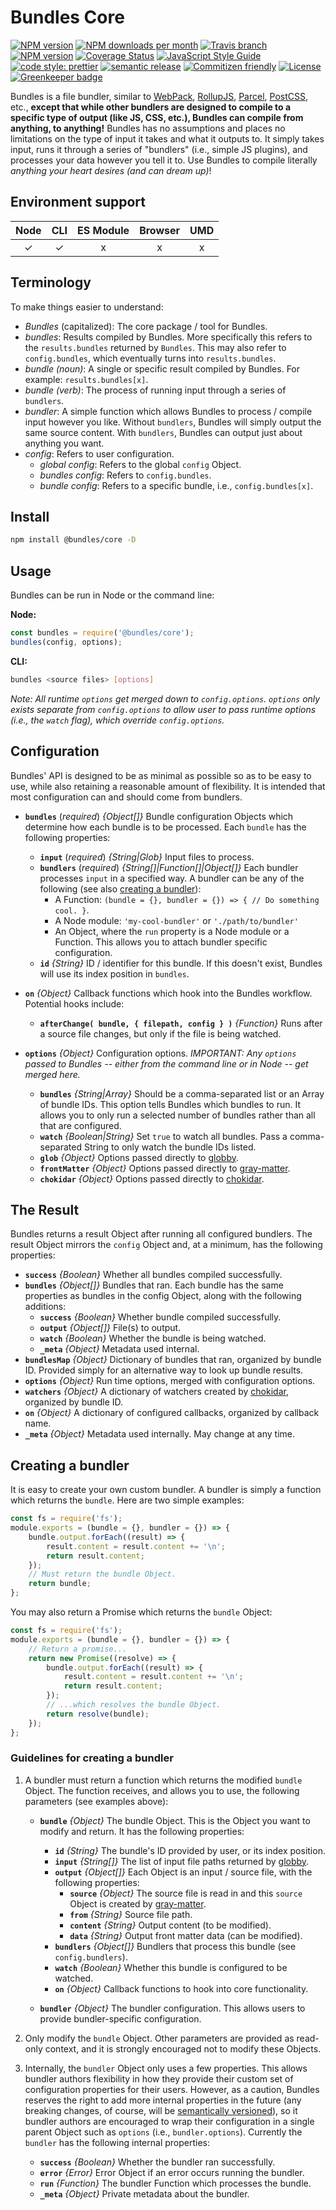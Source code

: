 # Bundles Core

<!-- Shields. -->
<p>
    <!-- NPM version. -->
    <a href="https://www.npmjs.com/package/@brikcss/bundles-core"><img alt="NPM version" src="https://img.shields.io/npm/v/@brikcss/bundles-core.svg?style=flat-square"></a>
    <!-- NPM downloads/month. -->
    <a href="https://www.npmjs.com/package/@brikcss/bundles-core"><img alt="NPM downloads per month" src="https://img.shields.io/npm/dm/@brikcss/bundles-core.svg?style=flat-square"></a>
    <!-- Travis branch. -->
    <a href="https://github.com/brikcss/bundles-core/tree/master"><img alt="Travis branch" src="https://img.shields.io/travis/rust-lang/rust/master.svg?style=flat-square&label=master"></a>
    <!-- Codacy. -->
    <a href="https://www.codacy.com/app/thezimmee/bundles-core"><img alt="NPM version" src="https://img.shields.io/codacy/grade//master.svg?style=flat-square"></a>
    <!-- Coveralls -->
    <a href='https://coveralls.io/github/brikcss/bundles-core?branch=master'><img src='https://img.shields.io/coveralls/github/brikcss/bundles-core/master.svg?style=flat-square' alt='Coverage Status' /></a>
    <!-- JS Standard style. -->
    <a href="https://standardjs.com"><img alt="JavaScript Style Guide" src="https://img.shields.io/badge/code_style-standard-brightgreen.svg?style=flat-square"></a>
    <!-- Prettier code style. -->
    <a href="https://prettier.io/"><img alt="code style: prettier" src="https://img.shields.io/badge/code_style-prettier-ff69b4.svg?style=flat-square"></a>
    <!-- Semantic release. -->
    <a href="https://github.com/semantic-release/semantic-release"><img alt="semantic release" src="https://img.shields.io/badge/%20%20%F0%9F%93%A6%F0%9F%9A%80-semantic--release-e10079.svg?style=flat-square"></a>
    <!-- Commitizen friendly. -->
    <a href="http://commitizen.github.io/cz-cli/"><img alt="Commitizen friendly" src="https://img.shields.io/badge/commitizen-friendly-brightgreen.svg?style=flat-square"></a>
    <!-- MIT License. -->
    <a href="https://choosealicense.com/licenses/mit/"><img alt="License" src="https://img.shields.io/npm/l/express.svg?style=flat-square"></a>
    <!-- Greenkeeper. -->
    <a href="https://greenkeeper.io/"><img src="https://badges.greenkeeper.io/brikcss/bundles-core.svg?style=flat-square" alt="Greenkeeper badge"></a>
</p>

Bundles is a file bundler, similar to [WebPack](https://webpack.js.org/), [RollupJS](http://rollupjs.org), [Parcel](https://parceljs.org/), [PostCSS](https://postcss.org/), etc., **except that while other bundlers are designed to compile to a specific type of output (like JS, CSS, etc.), Bundles can compile from anything, to anything!** Bundles has no assumptions and places no limitations on the type of input it takes and what it outputs to. It simply takes input, runs it through a series of "bundlers" (i.e., simple JS plugins), and processes your data however you tell it to. Use Bundles to compile literally _anything your heart desires (and can dream up)_!

## Environment support

| Node | CLI | ES Module | Browser | UMD |
| :--: | :-: | :-------: | :-----: | :-: |
|  ✓   |  ✓  |     x     |    x    |  x  |

## Terminology

To make things easier to understand:

-   _Bundles_ (capitalized): The core package / tool for Bundles.
-   _bundles_: Results compiled by Bundles. More specifically this refers to the `results.bundles` returned by `Bundles`. This may also refer to `config.bundles`, which eventually turns into `results.bundles`.
-   _bundle (noun)_: A single or specific result compiled by Bundles. For example: `results.bundles[x]`.
-   _bundle (verb)_: The process of running input through a series of `bundlers`.
-   _bundler_: A simple function which allows Bundles to process / compile input however you like. Without `bundlers`, Bundles will simply output the same source content. With `bundlers`, Bundles can output just about anything you want.
-   _config_: Refers to user configuration.
    -   _global config_: Refers to the global `config` Object.
    -   _bundles config_: Refers to `config.bundles`.
    -   _bundle config_: Refers to a specific bundle, i.e., `config.bundles[x]`.

## Install

```sh
npm install @bundles/core -D
```

## Usage

Bundles can be run in Node or the command line:

**Node:**

```js
const bundles = require('@bundles/core');
bundles(config, options);
```

**CLI:**

```sh
bundles <source files> [options]
```

_Note: All runtime `options` get merged down to `config.options`. `options` only exists separate from `config.options` to allow user to pass runtime options (i.e., the `watch` flag), which override `config.options`._

## Configuration

Bundles' API is designed to be as minimal as possible so as to be easy to use, while also retaining a reasonable amount of flexibility. It is intended that most configuration can and should come from bundlers.

-   **`bundles`** (_required_) _{Object[]}_ Bundle configuration Objects which determine how each bundle is to be processed. Each `bundle` has the following properties:

    -   **`input`** (_required_) _{String|Glob}_ Input files to process.
    -   **`bundlers`** (_required_) _{String[]|Function[]|Object[]}_ Each bundler processes `input` in a specified way. A bundler can be any of the following (see also [creating a bundler](#creating-a-bundler)):
        -   A Function: `(bundle = {}, bundler = {}) => { // Do something cool. }`.
        -   A Node module: `'my-cool-bundler'` or `'./path/to/bundler'`
        -   An Object, where the `run` property is a Node module or a Function. This allows you to attach bundler specific configuration.
    -   **`id`** _{String}_ ID / identifier for this bundle. If this doesn't exist, Bundles will use its index position in `bundles`.

-   **`on`** _{Object}_ Callback functions which hook into the Bundles workflow. Potential hooks include:

    -   **`afterChange( bundle, { filepath, config } )`** _{Function}_ Runs after a source file changes, but only if the file is being watched.

-   **`options`** _{Object}_ Configuration options. _IMPORTANT: Any `options` passed to Bundles -- either from the command line or in Node -- get merged here._

    -   **`bundles`** _{String|Array}_ Should be a comma-separated list or an Array of bundle IDs. This option tells Bundles which bundles to run. It allows you to only run a selected number of bundles rather than all that are configured.
    -   **`watch`** _{Boolean|String}_ Set `true` to watch all bundles. Pass a comma-separated String to only watch the bundle IDs listed.
    -   **`glob`** _{Object}_ Options passed directly to [globby](https://github.com/sindresorhus/globby).
    -   **`frontMatter`** _{Object}_ Options passed directly to [gray-matter](https://github.com/jonschlinkert/gray-matter).
    -   **`chokidar`** _{Object}_ Options passed directly to [chokidar](https://github.com/paulmillr/chokidar).

## The Result

Bundles returns a result Object after running all configured bundlers. The result Object mirrors the `config` Object and, at a minimum, has the following properties:

-   **`success`** _{Boolean}_ Whether all bundles compiled successfully.
-   **`bundles`** _{Object[]}_ Bundles that ran. Each bundle has the same properties as bundles in the config Object, along with the following additions:
    -   **`success`** _{Boolean}_ Whether bundle compiled successfully.
    -   **`output`** _{Object[]}_ File(s) to output.
    -   **`watch`** _{Boolean}_ Whether the bundle is being watched.
    -   **`_meta`** _{Object}_ Metadata used internal.
-   **`bundlesMap`** _{Object}_ Dictionary of bundles that ran, organized by bundle ID. Provided simply for an alternative way to look up bundle results.
-   **`options`** _{Object}_ Run time options, merged with configuration options.
-   **`watchers`** _{Object}_ A dictionary of watchers created by [chokidar](https://github.com/paulmillr/chokidar), organized by bundle ID.
-   **`on`** _{Object}_ A dictionary of configured callbacks, organized by callback name.
-   **`_meta`** _{Object}_ Metadata used internally. May change at any time.

## Creating a bundler

It is easy to create your own custom bundler. A bundler is simply a function which returns the `bundle`. Here are two simple examples:

```js
const fs = require('fs');
module.exports = (bundle = {}, bundler = {}) => {
    bundle.output.forEach((result) => {
        result.content = result.content += '\n';
        return result.content;
    });
    // Must return the bundle Object.
    return bundle;
};
```

You may also return a Promise which returns the `bundle` Object:

```js
const fs = require('fs');
module.exports = (bundle = {}, bundler = {}) => {
    // Return a promise...
    return new Promise((resolve) => {
        bundle.output.forEach((result) => {
            result.content = result.content += '\n';
            return result.content;
        });
        // ...which resolves the bundle Object.
        return resolve(bundle);
    });
};
```

### Guidelines for creating a bundler

1. A bundler must return a function which returns the modified `bundle` Object. The function receives, and allows you to use, the following parameters (see examples above):

    - **`bundle`** _{Object}_ The bundle Object. This is the Object you want to modify and return. It has the following properties:

        - **`id`** _{String}_ The bundle's ID provided by user, or its index position.
        - **`input`** _{String[]}_ The list of input file paths returned by [globby](https://github.com/sindresorhus/globby).
        - **`output`** _{Object[]}_ Each Object is an input / source file, with the following properties:
            - **`source`** _{Object}_ The source file is read in and this `source` Object is created by [gray-matter](https://www.npmjs.com/package/gray-matter#returned-object).
            - **`from`** _{String}_ Source file path.
            - **`content`** _{String}_ Output content (to be modified).
            - **`data`** _{String}_ Output front matter data (can be modified).
        - **`bundlers`** _{Object[]}_ Bundlers that process this bundle (see `config.bundlers`).
        - **`watch`** _{Boolean}_ Whether this bundle is configured to be watched.
        - **`on`** _{Object}_ Callback functions to hook into core functionality.

    - **`bundler`** _{Object}_ The bundler configuration. This allows users to provide bundler-specific configuration.
      <!-- - **`config`** _{Object}_ The global configuration Object. _IMPORTANT: This is provided for access to global user options but should not be modified._ -->

2. Only modify the `bundle` Object. Other parameters are provided as read-only context, and it is strongly encouraged not to modify these Objects.

3. Internally, the `bundler` Object only uses a few properties. This allows bundler authors flexibility in how they provide their custom set of configuration properties for their users. However, as a caution, Bundles reserves the right to add more internal properties in the future (any breaking changes, of course, will be [semantically versioned](https://semver.org/)), so it bundler authors are encouraged to wrap their configuration in a single parent Object such as `options` (i.e., `bundler.options`). Currently the `bundler` has the following internal properties:

    - **`success`** _{Boolean}_ Whether the bundler ran successfully.
    - **`error`** _{Error}_ Error Object if an error occurs running the bundler.
    - **`run`** _{Function}_ The bundler Function which processes the bundle.
    - **`_meta`** _{Object}_ Private metadata about the bundler.

